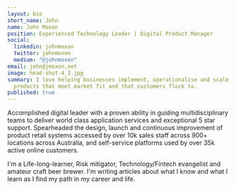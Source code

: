```yaml
---
layout: bio
short_name: John
name: John Moxon
position: Experienced Technology Leader | Digital Product Manager
social:
  linkedin: johnmoxon
  twitter: johnmoxon
  medium: "@johnmoxon"
email: john@jmoxon.net
image: head-shot-4_3.jpg
summary: I love helping businesses implement, operationalise and scale digital
  products that meet market fit and that customers flock to.
published: true
---
```

Accomplished digital leader with a proven ability in guiding multidisciplinary teams to deliver world class application services and exceptional 5 star support. Spearheaded the design, launch and continuous improvement of product retail systems accessed by over 10k sales staff across 900+ locations across Australia, and self-service platforms used by over 35k active online customers. 

I'm a Life-long-learner, Risk mitigator, Technology/Fintech evangelist and amateur craft beer brewer. I'm writing articles about what I know and what I learn as I find my path in my career and life. 